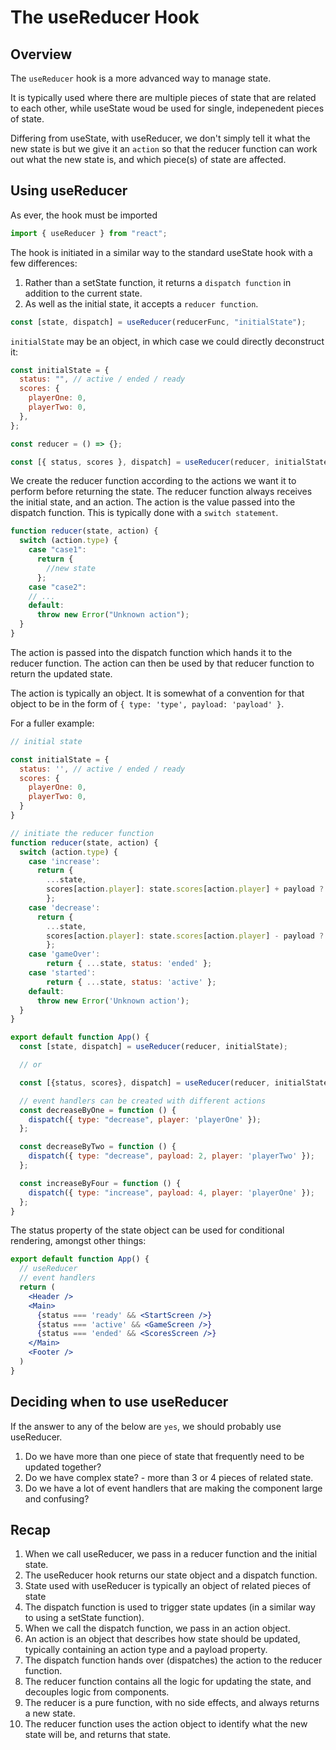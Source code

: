 # The useReducer Hook

## Overview

The `useReducer` hook is a more advanced way to manage state.

It is typically used where there are multiple pieces of state that are related to each other, while useState woud be used for single, indepenedent pieces of state.

Differing from useState, with useReducer, we don't simply tell it what the new state is but we give it an `action` so that the reducer function can work out what the new state is, and which piece(s) of state are affected.

## Using useReducer

As ever, the hook must be imported

```js
import { useReducer } from "react";
```

The hook is initiated in a similar way to the standard useState hook with a few differences:

1. Rather than a setState function, it returns a `dispatch function` in addition to the current state.
2. As well as the initial state, it accepts a `reducer function`.

```js
const [state, dispatch] = useReducer(reducerFunc, "initialState");
```

`initialState` may be an object, in which case we could directly deconstruct it:

```js
const initialState = {
  status: "", // active / ended / ready
  scores: {
    playerOne: 0,
    playerTwo: 0,
  },
};

const reducer = () => {};

const [{ status, scores }, dispatch] = useReducer(reducer, initialState);
```

We create the reducer function according to the actions we want it to perform before returning the state. The reducer function always receives the initial state, and an action. The action is the value passed into the dispatch function. This is typically done with a `switch statement`.

```js
function reducer(state, action) {
  switch (action.type) {
    case "case1":
      return {
        //new state
      };
    case "case2":
    // ...
    default:
      throw new Error("Unknown action");
  }
}
```

The action is passed into the dispatch function which hands it to the reducer function. The action can then be used by that reducer function to return the updated state.

The action is typically an object. It is somewhat of a convention for that object to be in the form of `{ type: 'type', payload: 'payload' }`.

For a fuller example:

```js
// initial state

const initialState = {
  status: '', // active / ended / ready
  scores: {
    playerOne: 0,
    playerTwo: 0,
  }
}

// initiate the reducer function
function reducer(state, action) {
  switch (action.type) {
    case 'increase':
      return {
        ...state,
        scores[action.player]: state.scores[action.player] + payload ? payload : 1
        };
    case 'decrease':
      return {
        ...state,
        scores[action.player]: state.scores[action.player] - payload ? payload : 1
        };
    case 'gameOver':
        return { ...state, status: 'ended' };
    case 'started':
        return { ...state, status: 'active' };
    default:
      throw new Error('Unknown action');
  }
}

export default function App() {
  const [state, dispatch] = useReducer(reducer, initialState);

  // or

  const [{status, scores}, dispatch] = useReducer(reducer, initialState);

  // event handlers can be created with different actions
  const decreaseByOne = function () {
    dispatch({ type: "decrease", player: 'playerOne' });
  };

  const decreaseByTwo = function () {
    dispatch({ type: "decrease", payload: 2, player: 'playerTwo' });
  };

  const increaseByFour = function () {
    dispatch({ type: "increase", payload: 4, player: 'playerOne' });
  };
}
```

The status property of the state object can be used for conditional rendering, amongst other things:

```jsx
export default function App() {
  // useReducer
  // event handlers
  return (
    <Header />
    <Main>
      {status === 'ready' && <StartScreen />}
      {status === 'active' && <GameScreen />}
      {status === 'ended' && <ScoresScreen />}
    </Main>
    <Footer />
  )
}
```

## Deciding when to use useReducer

If the answer to any of the below are `yes`, we should probably use useReducer.

1. Do we have more than one piece of state that frequently need to be updated together?
2. Do we have complex state? - more than 3 or 4 pieces of related state.
3. Do we have a lot of event handlers that are making the component large and confusing?

## Recap

1. When we call useReducer, we pass in a reducer function and the initial state.
2. The useReducer hook returns our state object and a dispatch function.
3. State used with useReducer is typically an object of related pieces of state
4. The dispatch function is used to trigger state updates (in a similar way to using a setState function).
5. When we call the dispatch function, we pass in an action object.
6. An action is an object that describes how state should be updated, typically containing an action type and a payload property.
7. The dispatch function hands over (dispatches) the action to the reducer function.
8. The reducer function contains all the logic for updating the state, and decouples logic from components.
9. The reducer is a pure function, with no side effects, and always returns a new state.
10. The reducer function uses the action object to identify what the new state will be, and returns that state.
